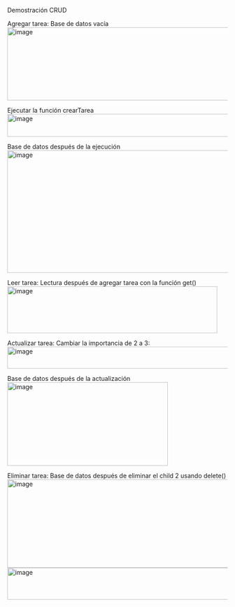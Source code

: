 Demostración CRUD

Agregar tarea:
Base de datos vacía
<img width="667" height="167" alt="image" src="https://github.com/user-attachments/assets/1959dce2-2663-4d3c-9cb4-193b212458b3" />

Ejecutar la función crearTarea
<img width="802" height="52" alt="image" src="https://github.com/user-attachments/assets/fa7b43b2-cd16-4d96-8d31-b3cc479180cc" />

Base de datos después de la ejecución
<img width="615" height="280" alt="image" src="https://github.com/user-attachments/assets/154d4349-0205-4044-a755-a939a414fb07" />


Leer tarea:
Lectura después de agregar tarea con la función get()
<img width="480" height="107" alt="image" src="https://github.com/user-attachments/assets/8fa1bb92-bd93-49ad-896e-b0638a8a21bd" />

Actualizar tarea:
Cambiar la importancia de 2 a 3:
<img width="662" height="50" alt="image" src="https://github.com/user-attachments/assets/136f0bc5-e406-4f4d-b061-8ae3ce31f56c" />

Base de datos después de la actualización
<img width="367" height="191" alt="image" src="https://github.com/user-attachments/assets/25498c14-0760-45e6-8bdf-561dc2ca2e91" />

Eliminar tarea:
Base de datos después de eliminar el child 2 usando delete()
<img width="673" height="202" alt="image" src="https://github.com/user-attachments/assets/ce747d1d-9cb4-4f11-be3e-c4b04eb4d20e" />
<img width="667" height="73" alt="image" src="https://github.com/user-attachments/assets/e12452b7-4ea4-4fed-ad6b-a553d9d31935" />

